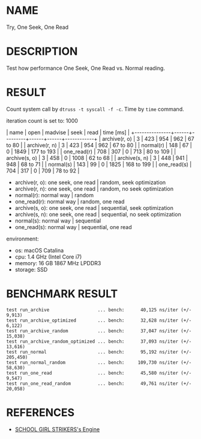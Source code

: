 # NAME

Try, One Seek, One Read

# DESCRIPTION

Test how performance One Seek, One Read vs. Normal reading.

# RESULT

Count system call by `dtruss -t syscall -f -c`.
Time by `time` command.

iteration count is set to: 1000

| name          | open | madvise | seek | read | time [ms]  |
+---------------+------+---------+------+------+------------+
| archive(r, o) |    3 |     423 |  954 |  962 | 67 to 80   |
| archive(r, n) |    3 |     423 |  954 |  962 | 67 to 80   |
| normal(r)     |  148 |      67 |    0 | 1849 | 177 to 193 |
| one_read(r)   |  708 |     307 |    0 |  713 | 80 to 109  |
| archive(s, o) |    3 |     458 |    0 | 1008 | 62 to 68   |
| archive(s, n) |    3 |     448 |  941 |  948 | 68 to 71   |
| normal(s)     |  143 |      99 |    0 | 1825 | 168 to 199 |
| one_read(s)   |  704 |     317 |    0 |  709 | 78 to 92   |

- archive(r, o): one seek, one read | random, seek optimization
- archive(r, n): one seek, one read | random, no seek optimization
- normal(r): normal way | random
- one_read(r): normal way | random, one read
- archive(s, o): one seek, one read | sequential, seek optimization
- archive(s, n): one seek, one read | sequential, no seek optimization
- normal(s): normal way | sequential
- one_read(s): normal way | sequential, one read

environment:
- os: macOS Catalina
- cpu: 1.4 GHz (Intel Core i7)
- memory: 16 GB 1867 MHz LPDDR3
- storage: SSD

# BENCHMARK RESULT

```
test run_archive                  ... bench:      40,125 ns/iter (+/- 9,913)
test run_archive_optimized        ... bench:      32,628 ns/iter (+/- 6,122)
test run_archive_random           ... bench:      37,047 ns/iter (+/- 15,038)
test run_archive_random_optimized ... bench:      37,093 ns/iter (+/- 13,616)
test run_normal                   ... bench:      95,192 ns/iter (+/- 205,450)
test run_normal_random            ... bench:     109,730 ns/iter (+/- 58,630)
test run_one_read                 ... bench:      45,580 ns/iter (+/- 9,547)
test run_one_read_random          ... bench:      49,761 ns/iter (+/- 20,058)
```

# REFERENCES

- [SCHOOL GIRL STRIKERS's Engine](https://www.google.com/url?sa=t&rct=j&q=&esrc=s&source=web&cd=2&cad=rja&uact=8&ved=2ahUKEwipsKms9-nnAhUU_GEKHUAWBiEQFjABegQIAhAB&url=http%3A%2F%2Fwww.jp.square-enix.com%2Fconference%2F2014%2Ftechnical_seminar%2Fimg%2Fpdf%2FSQEX_DevCon_sugimoto.pdf&usg=AOvVaw33gWJoLD9Ww_4NWlg5di38)
